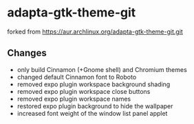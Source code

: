 adapta-gtk-theme-git
====

forked from https://aur.archlinux.org/adapta-gtk-theme-git.git

## Changes

- only build Cinnamon (+Gnome shell) and Chromium themes
- changed default Cinnamon font to Roboto
- removed expo plugin workspace background shading
- removed expo plugin workspace close buttons
- removed expo plugin workspace names
- restored expo plugin background to hide the wallpaper
- increased font weight of the window list panel applet
